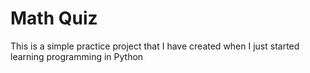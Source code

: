 # Math Quiz
This is a simple practice project that I have created when I just started learning programming in Python
